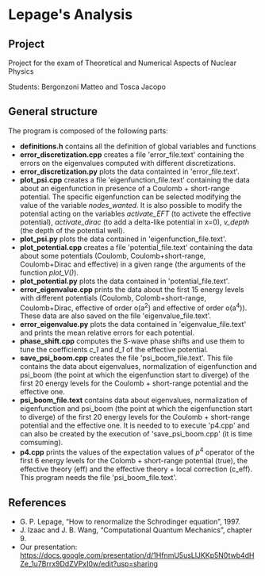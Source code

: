 # Lepage's Analysis

## Project

Project for the exam of Theoretical and Numerical Aspects of Nuclear Physics

Students: Bergonzoni Matteo and Tosca Jacopo

## General structure

The program is composed of the following parts:

- **definitions.h** contains all the definition of global variables and functions
- **error_discretization.cpp** creates a file 'error_file.text' containing the errors on the eigenvalues computed with different discretizations.
- **error_discretization.py** plots the data containted in 'error_file.text'.
- **plot_psi.cpp** creates a file 'eigenfunction_file.text' containing the data about an eigenfunction in presence of a Coulomb + short-range potential. The specific eigenfunction can be selected modifying the value of the variable *nodes_wanted*. It is also possible to modify the potential acting on the variables *activate_EFT* (to activete the effective potential), *activate_dirac* (to add a delta-like potential in x=0), *v_depth* (the depth of the potential well).
- **plot_psi.py** plots the data contained in 'eigenfunction_file.text'.
- **plot_potential.cpp** creates a file 'potential_file.text' containing the data about some potentials (Coulomb, Coulomb+short-range, Coulomb+Dirac and effective) in a given range (the arguments of the function *plot_V()*).
- **plot_potential.py** plots the data contained in 'potential_file.text'.
- **error_eigenvalue.cpp** prints the data about the first 15 energy levels with different potentials (Coulomb, Colomb+short-range, Coulomb+Dirac, effective of order o(a<sup>2</sup>) and effective of order o(a<sup>4</sup>)). These data are also saved on the file 'eigenvalue_file.text'.
- **error_eigenvalue.py** plots the data contained in 'eigenvalue_file.text' and prints the mean relative errors for each potential.
- **phase_shift.cpp** computes the S-wave phase shifts and use them to tune the coefficients *c_1* and *d_1* of the effective potential.
- **save_psi_boom.cpp** creates the file 'psi_boom_file.text'. This file contains the data about eigenvalues, normalization of eigenfunction and psi_boom (the point at which the eigenfunction start to diverge) of the first 20 energy levels for the Coulomb + short-range potential and the effective one.
- **psi_boom_file.text** contains data about eigenvalues, normalization of eigenfunction and psi_boom (the point at which the eigenfunction start to diverge) of the first 20 energy levels for the Coulomb + short-range potential and the effective one. It is needed to to execute 'p4.cpp' and can also be created by the execution of 'save_psi_boom.cpp' (it is time comsuming).
- **p4.cpp** prints the values of the expectation values of $p^4$ operator of the first 6 energy levels for the Colomb + short-range potential (true), the effective theory (eff) and the effective theory + local correction (c_eff). This program needs the file 'psi_boom_file.text'.

## References
- G. P. Lepage, “How to renormalize the Schrodinger equation”, 1997.
- J. Izaac and J. B. Wang, “Computational Quantum Mechanics”, chapter 9.
- Our presentation: https://docs.google.com/presentation/d/1HfnmU5usLlJKKp5N0twb4dHZe_1u7Brrx9DdZVPxI0w/edit?usp=sharing

